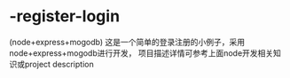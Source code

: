 # -register-login
(node+express+mogodb)
这是一个简单的登录注册的小例子，采用node+express+mogodb进行开发，
项目描述详情可参考上面node开发相关知识或project description
